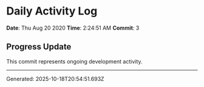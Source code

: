 # Daily Activity Log

**Date**: Thu Aug 20 2020
**Time**: 2:24:51 AM
**Commit**: 3

## Progress Update

This commit represents ongoing development activity.

---
Generated: 2025-10-18T20:54:51.693Z
